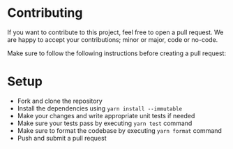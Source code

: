 # Contributing

If you want to contribute to this project, feel free to open a pull request.
We are happy to accept your contributions; minor or major, code or no-code.

Make sure to follow the following instructions before creating a pull request:

# Setup

* Fork and clone the repository
* Install the dependencies using `yarn install --immutable`
* Make your changes and write appropriate unit tests if needed
* Make sure your tests pass by executing `yarn test` command
* Make sure to format the codebase by executing `yarn format` command
* Push and submit a pull request